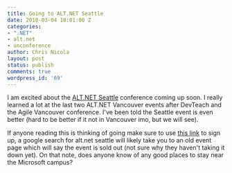```yaml
---
title: Going to ALT.NET Seattle
date: 2010-03-04 18:01:00 Z
categories:
- ".NET"
- alt.net
- unconference
author: Chris Nicola
layout: post
status: publish
comments: true
wordpress_id: '69'
---
```


I am excited about the [ALT.NET Seattle][1] conference coming up soon.  I really learned a lot at the last two ALT.NET Vancouver events after DevTeach and the Agile Vancouver conference.  I've been told the Seattle event is even better (hard to be better if it not in Vancouver imo, but we will see). 

If anyone reading this is thinking of going make sure to use [this link][2] to sign up, a google search for alt.net seattle will likely take you to an old event page which will say the event is sold out (not sure why they haven't taking it down yet).  On that note, does anyone know of any good places to stay near the Microsoft campus?

   [1]: http://www.altnetseattle.org/
   [2]: http://altnetseattle2010.eventbrite.com/

